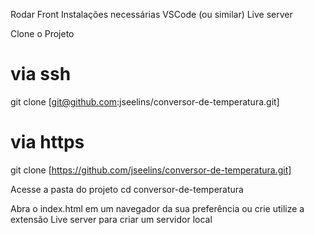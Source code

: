 Rodar Front
Instalações necessárias
VSCode (ou similar)
Live server

Clone o Projeto

# via ssh

git clone [git@github.com:jseelins/conversor-de-temperatura.git]

# via https

git clone [https://github.com/jseelins/conversor-de-temperatura.git]

Acesse a pasta do projeto
cd conversor-de-temperatura

Abra o index.html em um navegador da sua preferência ou crie utilize a extensão Live server para criar um servidor local

